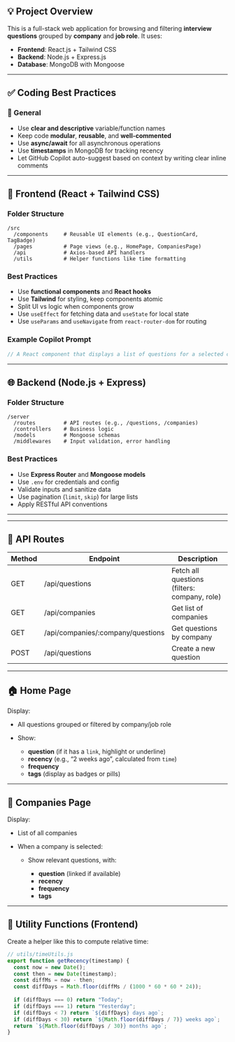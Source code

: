 

## 💡 Project Overview

This is a full-stack web application for browsing and filtering **interview questions** grouped by **company** and **job role**. It uses:

* **Frontend**: React.js + Tailwind CSS
* **Backend**: Node.js + Express.js
* **Database**: MongoDB with Mongoose

---

## ✅ Coding Best Practices

### 🔷 General

* Use **clear and descriptive** variable/function names
* Keep code **modular**, **reusable**, and **well-commented**
* Use **async/await** for all asynchronous operations
* Use **timestamps** in MongoDB for tracking recency
* Let GitHub Copilot auto-suggest based on context by writing clear inline comments

---

## 🎨 Frontend (React + Tailwind CSS)

### Folder Structure

```
/src
  /components     # Reusable UI elements (e.g., QuestionCard, TagBadge)
  /pages          # Page views (e.g., HomePage, CompaniesPage)
  /api            # Axios-based API handlers
  /utils          # Helper functions like time formatting
```

### Best Practices

* Use **functional components** and **React hooks**
* Use **Tailwind** for styling, keep components atomic
* Split UI vs logic when components grow
* Use `useEffect` for fetching data and `useState` for local state
* Use `useParams` and `useNavigate` from `react-router-dom` for routing

### Example Copilot Prompt

```jsx
// A React component that displays a list of questions for a selected company and role, with tags, frequency, and recency
```

---

## 🌐 Backend (Node.js + Express)

### Folder Structure

```
/server
  /routes         # API routes (e.g., /questions, /companies)
  /controllers    # Business logic
  /models         # Mongoose schemas
  /middlewares    # Input validation, error handling
```

### Best Practices

* Use **Express Router** and **Mongoose models**
* Use `.env` for credentials and config
* Validate inputs and sanitize data
* Use pagination (`limit`, `skip`) for large lists
* Apply RESTful API conventions

---



---

## 📡 API Routes

| Method | Endpoint                           | Description                                  |
| ------ | ---------------------------------- | -------------------------------------------- |
| GET    | /api/questions                     | Fetch all questions (filters: company, role) |
| GET    | /api/companies                     | Get list of companies                        |
| GET    | /api/companies/\:company/questions | Get questions by company                     |
| POST   | /api/questions                     | Create a new question                        |

---

## 🏠 Home Page

Display:

* All questions grouped or filtered by company/job role
* Show:

  * **question** (if it has a `link`, highlight or underline)
  * **recency** (e.g., “2 weeks ago”, calculated from `time`)
  * **frequency**
  * **tags** (display as badges or pills)

---

## 🏢 Companies Page

Display:

* List of all companies
* When a company is selected:

  * Show relevant questions, with:

    * **question** (linked if available)
    * **recency**
    * **frequency**
    * **tags**

---

## 🧠 Utility Functions (Frontend)

Create a helper like this to compute relative time:

```js
// utils/timeUtils.js
export function getRecency(timestamp) {
  const now = new Date();
  const then = new Date(timestamp);
  const diffMs = now - then;
  const diffDays = Math.floor(diffMs / (1000 * 60 * 60 * 24));
  
  if (diffDays === 0) return "Today";
  if (diffDays === 1) return "Yesterday";
  if (diffDays < 7) return `${diffDays} days ago`;
  if (diffDays < 30) return `${Math.floor(diffDays / 7)} weeks ago`;
  return `${Math.floor(diffDays / 30)} months ago`;
}
```

